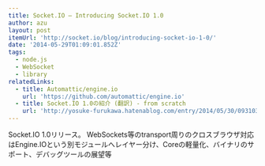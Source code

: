 ```yaml
---
title: Socket.IO — Introducing Socket.IO 1.0
author: azu
layout: post
itemUrl: 'http://socket.io/blog/introducing-socket-io-1-0/'
date: '2014-05-29T01:09:01.852Z'
tags:
  - node.js
  - WebSocket
  - library
relatedLinks:
  - title: Automattic/engine.io
    url: 'https://github.com/automattic/engine.io'
  - title: Socket.IO 1.0の紹介 (翻訳) - from scratch
    url: 'http://yosuke-furukawa.hatenablog.com/entry/2014/05/30/093103'
---
```

Socket.IO 1.0リリース。
WebSockets等のtransport周りのクロスブラウザ対応はEngine.IOという別モジュールへレイヤー分け、Coreの軽量化、バイナリのサポート、デバッグツールの展望等

